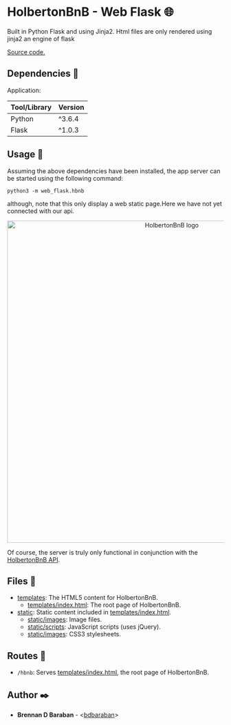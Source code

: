 # HolbertonBnB - Web Flask :globe_with_meridians:

 Built in Python Flask and using Jinja2. Html files are only rendered using jinja2 an engine of flask 

[Source code.](../web_flask)

## Dependencies :couple:

Application:

| Tool/Library | Version |
| ------------ | ------- |
| Python       | ^3.6.4  |
| Flask        | ^1.0.3  |

## Usage :eyes:

Assuming the above dependencies have been installed, the app server can be started using the following command:

```
python3 -m web_flask.hbnb
```
although, note that this only display a web static page.Here we have not yet connected with our api.

<p align="center">
  <img src="https://github.com/Johnteh/final_Airbnb_clone/blob/master/assets/web%20flask.png"
       alt="HolbertonBnB logo"
       width="750"
  >
</p>


Of course, the server is truly only functional in conjunction with the [HolbertonBnB API](./API.md).

## Files :file_folder:

* [templates](../web_flask/templates): The HTML5 content for HolbertonBnB.
  * [templates/index.html](../web_flask/templates/index.html): The root page of HolbertonBnB.
* [static](../web_flask/static): Static content included in [templates/index.html](../web_flask/templates/index.html).
  * [static/images](../web_flask/templates/static/images): Image files.
  * [static/scripts](../web_flask/templates/static/scripts): JavaScript scripts (uses jQuery).
  * [static/images](../web_flask/templates/static/styles): CSS3 stylesheets.

## Routes :light_rail:

* `/hbnb`: Serves [templates/index.html](../web_flask/templates/index.html), the root page of HolbertonBnB.

## Author :black_nib:

* __Brennan D Baraban__ - <[bdbaraban](https://github.com/bdbaraban)>
